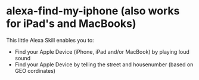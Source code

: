 # alexa-find-my-iphone (also works for iPad's and MacBooks)

This little Alexa Skill enables you to:
* Find your Apple Device (iPhone, iPad and/or MacBook) by playing loud sound
* Find your Apple Device by telling the street and housenumber (based on GEO cordinates)

